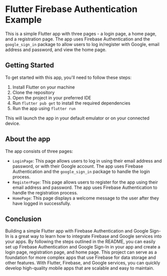 # Flutter Firebase Authentication Example

This is a simple Flutter app with three pages - a login page, a home page, and a registration page. The app uses Firebase Authentication and the `google_sign_in` package to allow users to log in/register with Google, email address and password, and view the home page.

## Getting Started

To get started with this app, you'll need to follow these steps:

1. Install Flutter on your machine
2. Clone the repository
3. Open the project in your preferred IDE
4. Run `flutter pub get` to install the required dependencies
5. Run the app using `flutter run`

This will launch the app in your default emulator or on your connected device.

## About the app

The app consists of three pages:

- `LoginPage`: This page allows users to log in using their email address and password, or with their Google account. The app uses Firebase Authentication and the `google_sign_in` package to handle the login process.
- `RegisterPage`: This page allows users to register for the app using their email address and password. The app uses Firebase Authentication to handle the registration process.
- `HomePage`: This page displays a welcome message to the user after they have logged in successfully.

## Conclusion

Building a simple Flutter app with Firebase Authentication and Google Sign-In is a great way to learn how to integrate Firebase and Google services into your apps. By following the steps outlined in the README, you can easily set up Firebase Authentication and Google Sign-In in your app and create a login page, registration page, and home page. This project can serve as a foundation for more complex apps that use Firebase for data storage and other features. With Flutter, Firebase, and Google services, you can quickly develop high-quality mobile apps that are scalable and easy to maintain.
